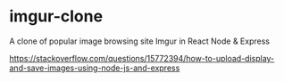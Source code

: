 # imgur-clone
A clone of popular image browsing site Imgur in React Node &amp; Express

https://stackoverflow.com/questions/15772394/how-to-upload-display-and-save-images-using-node-js-and-express

